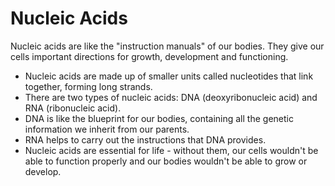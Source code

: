 # Nucleic Acids

Nucleic acids are like the "instruction manuals" of our bodies. They give our cells important directions for growth, development and functioning. 

* Nucleic acids are made up of smaller units called nucleotides that link together, forming long strands.
* There are two types of nucleic acids: DNA (deoxyribonucleic acid) and RNA (ribonucleic acid).
* DNA is like the blueprint for our bodies, containing all the genetic information we inherit from our parents.
* RNA helps to carry out the instructions that DNA provides.
* Nucleic acids are essential for life - without them, our cells wouldn't be able to function properly and our bodies wouldn't be able to grow or develop.

